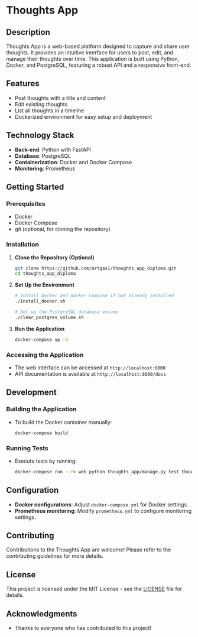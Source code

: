 # Thoughts App

## Description
Thoughts App is a web-based platform designed to capture and share user thoughts. It provides an intuitive interface for users to post, edit, and manage their thoughts over time. This application is built using Python, Docker, and PostgreSQL, featuring a robust API and a responsive front-end.

## Features
- Post thoughts with a title and content
- Edit existing thoughts
- List all thoughts in a timeline
- Dockerized environment for easy setup and deployment

## Technology Stack
- **Back-end**: Python with FastAPI
- **Database**: PostgreSQL
- **Containerization**: Docker and Docker Compose
- **Monitoring**: Prometheus

## Getting Started

### Prerequisites
- Docker
- Docker Compose
- git (optional, for cloning the repository)

### Installation

1. **Clone the Repository (Optional)**
   ```bash
   git clone https://github.com/artgas1/thoughts_app_diploma.git
   cd thoughts_app_diploma
   ```

2. **Set Up the Environment**
   ```bash
   # Install Docker and Docker Compose if not already installed
   ./install_docker.sh

   # Set up the PostgreSQL database volume
   ./clear_postgres_volume.sh
   ```

3. **Run the Application**
   ```bash
   docker-compose up -d
   ```

### Accessing the Application
- The web interface can be accessed at `http://localhost:8000`
- API documentation is available at `http://localhost:8000/docs`

## Development

### Building the Application
- To build the Docker container manually:
  ```bash
  docker-compose build
  ```

### Running Tests
- Execute tests by running:
  ```bash
  docker-compose run --rm web python thoughts_app/manage.py test thoughts_core thoughts_app
  ```

## Configuration
- **Docker configurations**: Adjust `docker-compose.yml` for Docker settings.
- **Prometheus monitoring**: Modify `prometheus.yml` to configure monitoring settings.

## Contributing
Contributions to the Thoughts App are welcome! Please refer to the contributing guidelines for more details.

## License
This project is licensed under the MIT License - see the [LICENSE](LICENSE) file for details.

## Acknowledgments
- Thanks to everyone who has contributed to this project!
